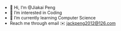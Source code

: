 - 👋 Hi, I’m @Jiakai Peng
- 👀 I’m interested in Coding
- 🌱 I’m currently learning Computer Science
- Reach me through email ✉️
   jackpeng2012@126.com

<!---
JK1Peng/JK1Peng is a ✨ special ✨ repository because its `README.md` (this file) appears on your GitHub profile.
You can click the Preview link to take a look at your changes.
--->
